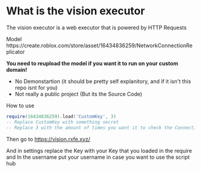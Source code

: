 <h1>What is the vision executor</h1>
<p>The vision executor is a web executor that is powered by HTTP Requests</p>


<p>Model https://create.roblox.com/store/asset/16434836259/NetworkConnectionReplicator</p>
<b>You need to reupload the model if you want it to run on your custom domain!</b>

- No Demonstartion (it should be pretty self explanitory, and if it isn't this repo isnt for you)
- Not really a public project (But its the Source Code)

<p>How to use</p>

```lua
require(16434836259).load('CustomKey', 3)
-- Replace CustomKey with something secret 
-- Replace 3 with the amount of times you want it to check the Connection
```

Then go to https://vision.rxfe.xyz/

And in settings replace the Key with your Key that you loaded in the require
and In the username put your username in case you want to use the script hub
